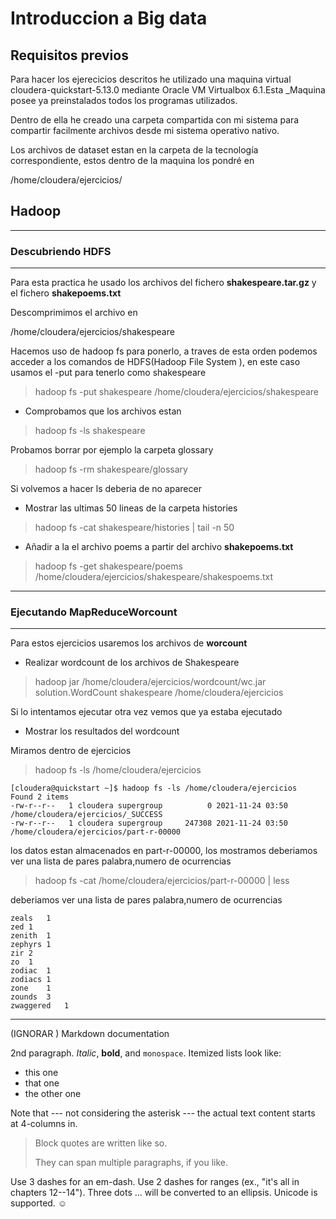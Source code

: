 # Introduccion a Big data

## Requisitos previos 

Para hacer los ejerecicios descritos he utilizado una maquina virtual cloudera-quickstart-5.13.0 mediante Oracle VM Virtualbox 6.1.Esta _Maquina posee ya preinstalados todos los programas utilizados.

Dentro de ella he creado una carpeta compartida con mi sistema para compartir facilmente archivos desde mi sistema operativo nativo.

Los archivos de dataset estan en la carpeta de la tecnología correspondiente, estos dentro de la maquina los pondré en

/home/cloudera/ejercicios/



## Hadoop

---
### Descubriendo HDFS

---

Para esta practica he usado los archivos del fichero **shakespeare.tar.gz** y el fichero **shakepoems.txt**

Descomprimimos el archivo en 

/home/cloudera/ejercicios/shakespeare

Hacemos uso de hadoop fs para ponerlo, a traves de esta orden podemos acceder a los comandos de HDFS(Hadoop File System ), en este caso usamos el -put para tenerlo como shakespeare

> hadoop fs -put shakespeare /home/cloudera/ejercicios/shakespeare

 * Comprobamos que los archivos estan 

 >  hadoop fs -ls shakespeare

Probamos borrar por ejemplo la carpeta glossary

> hadoop fs -rm shakespeare/glossary

Si volvemos a hacer ls deberia de no aparecer

* Mostrar las ultimas 50 lineas de la carpeta histories

> hadoop fs -cat shakespeare/histories | tail -n 50

* Añadir a la el archivo poems a partir del archivo **shakepoems.txt**

> hadoop fs -get shakespeare/poems /home/cloudera/ejercicios/shakespeare/shakespoems.txt
---
### Ejecutando MapReduceWorcount
---
Para estos ejercicios usaremos los archivos de **worcount** 

* Realizar wordcount de los archivos de Shakespeare

> hadoop jar /home/cloudera/ejercicios/wordcount/wc.jar solution.WordCount shakespeare /home/cloudera/ejercicios

Si lo intentamos ejecutar otra vez vemos que ya estaba ejecutado
* Mostrar los resultados del wordcount

Miramos dentro de ejercicios
> hadoop fs -ls /home/cloudera/ejercicios


    [cloudera@quickstart ~]$ hadoop fs -ls /home/cloudera/ejercicios
    Found 2 items
    -rw-r--r--   1 cloudera supergroup          0 2021-11-24 03:50 /home/cloudera/ejercicios/_SUCCESS
    -rw-r--r--   1 cloudera supergroup     247308 2021-11-24 03:50 /home/cloudera/ejercicios/part-r-00000
      
los datos estan almacenados en part-r-00000, los mostramos 
deberiamos ver una lista de pares palabra,numero de ocurrencias

>  hadoop fs -cat /home/cloudera/ejercicios/part-r-00000 | less

deberiamos ver una lista de pares palabra,numero de ocurrencias

    zeals	1
    zed	1
    zenith	1
    zephyrs	1
    zir	2
    zo	1
    zodiac	1
    zodiacs	1
    zone	1
    zounds	3
    zwaggered	1


---------------
(IGNORAR )
Markdown documentation

2nd paragraph. *Italic*, **bold**, and `monospace`. Itemized lists
look like:

  * this one
  * that one
  * the other one

Note that --- not considering the asterisk --- the actual text
content starts at 4-columns in.

> Block quotes are
> written like so.
>
> They can span multiple paragraphs,
> if you like.

Use 3 dashes for an em-dash. Use 2 dashes for ranges (ex., "it's all
in chapters 12--14"). Three dots ... will be converted to an ellipsis.
Unicode is supported. ☺



